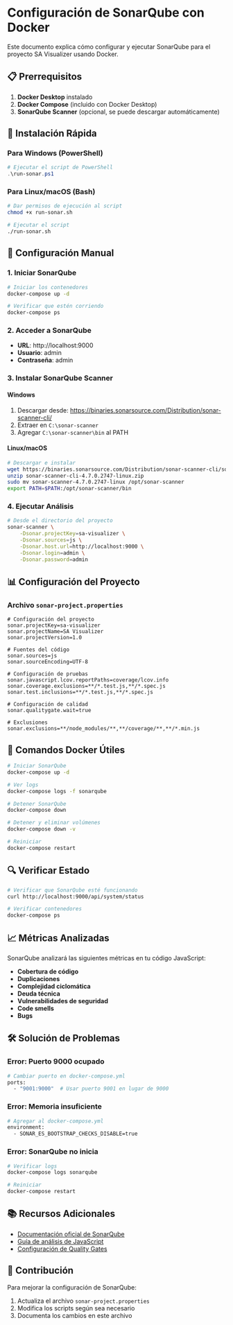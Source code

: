 # Configuración de SonarQube con Docker

Este documento explica cómo configurar y ejecutar SonarQube para el proyecto SA Visualizer usando Docker.

## 📋 Prerrequisitos

1. **Docker Desktop** instalado
2. **Docker Compose** (incluido con Docker Desktop)
3. **SonarQube Scanner** (opcional, se puede descargar automáticamente)

## 🚀 Instalación Rápida

### Para Windows (PowerShell)

```powershell
# Ejecutar el script de PowerShell
.\run-sonar.ps1
```

### Para Linux/macOS (Bash)

```bash
# Dar permisos de ejecución al script
chmod +x run-sonar.sh

# Ejecutar el script
./run-sonar.sh
```

## 🔧 Configuración Manual

### 1. Iniciar SonarQube

```bash
# Iniciar los contenedores
docker-compose up -d

# Verificar que estén corriendo
docker-compose ps
```

### 2. Acceder a SonarQube

- **URL**: http://localhost:9000
- **Usuario**: admin
- **Contraseña**: admin

### 3. Instalar SonarQube Scanner

#### Windows
1. Descargar desde: https://binaries.sonarsource.com/Distribution/sonar-scanner-cli/
2. Extraer en `C:\sonar-scanner`
3. Agregar `C:\sonar-scanner\bin` al PATH

#### Linux/macOS
```bash
# Descargar e instalar
wget https://binaries.sonarsource.com/Distribution/sonar-scanner-cli/sonar-scanner-cli-4.7.0.2747-linux.zip
unzip sonar-scanner-cli-4.7.0.2747-linux.zip
sudo mv sonar-scanner-4.7.0.2747-linux /opt/sonar-scanner
export PATH=$PATH:/opt/sonar-scanner/bin
```

### 4. Ejecutar Análisis

```bash
# Desde el directorio del proyecto
sonar-scanner \
    -Dsonar.projectKey=sa-visualizer \
    -Dsonar.sources=js \
    -Dsonar.host.url=http://localhost:9000 \
    -Dsonar.login=admin \
    -Dsonar.password=admin
```

## 📊 Configuración del Proyecto

### Archivo `sonar-project.properties`

```properties
# Configuración del proyecto
sonar.projectKey=sa-visualizer
sonar.projectName=SA Visualizer
sonar.projectVersion=1.0

# Fuentes del código
sonar.sources=js
sonar.sourceEncoding=UTF-8

# Configuración de pruebas
sonar.javascript.lcov.reportPaths=coverage/lcov.info
sonar.coverage.exclusions=**/*.test.js,**/*.spec.js
sonar.test.inclusions=**/*.test.js,**/*.spec.js

# Configuración de calidad
sonar.qualitygate.wait=true

# Exclusiones
sonar.exclusions=**/node_modules/**,**/coverage/**,**/*.min.js
```

## 🐳 Comandos Docker Útiles

```bash
# Iniciar SonarQube
docker-compose up -d

# Ver logs
docker-compose logs -f sonarqube

# Detener SonarQube
docker-compose down

# Detener y eliminar volúmenes
docker-compose down -v

# Reiniciar
docker-compose restart
```

## 🔍 Verificar Estado

```bash
# Verificar que SonarQube esté funcionando
curl http://localhost:9000/api/system/status

# Verificar contenedores
docker-compose ps
```

## 📈 Métricas Analizadas

SonarQube analizará las siguientes métricas en tu código JavaScript:

- **Cobertura de código**
- **Duplicaciones**
- **Complejidad ciclomática**
- **Deuda técnica**
- **Vulnerabilidades de seguridad**
- **Code smells**
- **Bugs**

## 🛠️ Solución de Problemas

### Error: Puerto 9000 ocupado
```bash
# Cambiar puerto en docker-compose.yml
ports:
  - "9001:9000"  # Usar puerto 9001 en lugar de 9000
```

### Error: Memoria insuficiente
```bash
# Agregar al docker-compose.yml
environment:
  - SONAR_ES_BOOTSTRAP_CHECKS_DISABLE=true
```

### Error: SonarQube no inicia
```bash
# Verificar logs
docker-compose logs sonarqube

# Reiniciar
docker-compose restart
```

## 📚 Recursos Adicionales

- [Documentación oficial de SonarQube](https://docs.sonarqube.org/)
- [Guía de análisis de JavaScript](https://docs.sonarqube.org/latest/analysis/languages/javascript/)
- [Configuración de Quality Gates](https://docs.sonarqube.org/latest/user-guide/quality-gates/)

## 🤝 Contribución

Para mejorar la configuración de SonarQube:

1. Actualiza el archivo `sonar-project.properties`
2. Modifica los scripts según sea necesario
3. Documenta los cambios en este archivo 